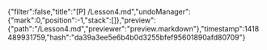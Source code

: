 {"filter":false,"title":"[P] /Lesson4.md","undoManager":{"mark":0,"position":-1,"stack":[]},"preview":{"path":"/Lesson4.md","previewer":"preview.markdown"},"timestamp":1418489931759,"hash":"da39a3ee5e6b4b0d3255bfef95601890afd80709"}